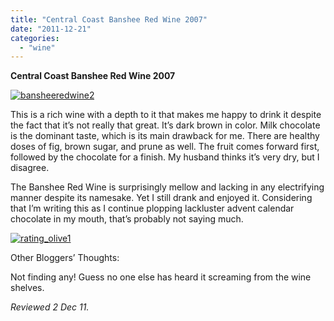 ```yaml
---
title: "Central Coast Banshee Red Wine 2007"
date: "2011-12-21"
categories:
  - "wine"
---
```


**Central Coast Banshee Red Wine 2007**

[![](http://s3.amazonaws.com/thegourmez-wpmedia/2011/12/bansheeredwine2.jpg "bansheeredwine2")](http://s3.amazonaws.com/thegourmez-wpmedia/2011/12/bansheeredwine2.jpg)

This is a rich wine with a depth to it that makes me happy to drink it despite the fact that it’s not really that great. It’s dark brown in color. Milk chocolate is the dominant taste, which is its main drawback for me. There are healthy doses of fig, brown sugar, and prune as well. The fruit comes forward first, followed by the chocolate for a finish. My husband thinks it’s very dry, but I disagree.

The Banshee Red Wine is surprisingly mellow and lacking in any electrifying manner despite its namesake. Yet I still drank and enjoyed it. Considering that I’m writing this as I continue plopping lackluster advent calendar chocolate in my mouth, that’s probably not saying much.

[![](http://s3.amazonaws.com/thegourmez-wpmedia/2009/04/rating_olive1.gif "rating_olive1")](http://s3.amazonaws.com/thegourmez-wpmedia/2009/04/rating_olive1.gif)

Other Bloggers’ Thoughts:

Not finding any! Guess no one else has heard it screaming from the wine shelves.

_Reviewed 2 Dec 11._
